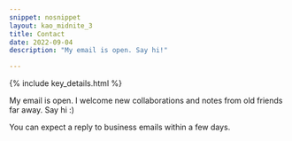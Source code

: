```yaml
---
snippet: nosnippet
layout: kao_midnite_3
title: Contact
date: 2022-09-04
description: "My email is open. Say hi!"

---
```



{% include key_details.html %}

My email is open. I welcome new collaborations and notes from old friends far away. Say hi :)

You can expect a reply to business emails within a few days.
